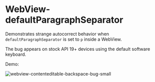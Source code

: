 # WebView-defaultParagraphSeparator
Demonstrates strange autocorrect behavior when `defaultParagraphSeparator` is set to `p` inside a WebView.

The bug appears on stock API 19+ devices using the default software keyboard.

Demo:

![webview-contenteditable-backspace-bug-small](https://cloud.githubusercontent.com/assets/9613966/14212693/10eff988-f802-11e5-9605-8118b572e55c.gif)